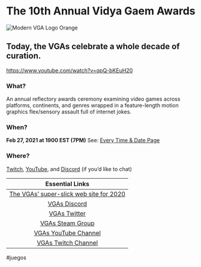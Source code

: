 # The 10th Annual Vidya Gaem Awards

![Modern VGA Logo Orange](https://i.snap.as/COqvh2ZZ.png)

## Today, the VGAs celebrate a whole decade of curation.

https://www.youtube.com/watch?v=qpQ-bKEuH20

### What?

An annual reflectory awards ceremony examining video games across platforms, continents, and genres wrapped in a feature-length motion graphics flex/sensory assault full of internet jokes.

### When?
**Feb 27, 2021 at 1900 EST (7PM)**
See: [Every Time & Date Page](https://www.timeanddate.com/worldclock/fixedtime.html?msg=2020+Vidya+Gaem+Awards&iso=2021-02-27T17:28:00&p1=179)

### Where?
[Twitch](https://twitch.tv/vidyagaemawards), [YouTube](https://youtube.com/c/VidyaGaemAwards), and [Discord](https://discord.com/invite/4e8JQB4) (if you’d like to chat)

|                       Essential Links                        |
| :----------------------------------------------------------: |
| [The VGAs’ super-slick web site for 2020](http://vidyagaemawards.com) |
|      [VGAs Discord](https://discord.com/invite/4e8JQB4)      |
|     [VGAs Twitter](https://twitter.com/vidyagaemawards)      |
| [VGAs Steam Group](https://steamcommunity.com/groups/thevidyagaemawards) |
| [VGAs YouTube Channel](https://youtube.com/c/VidyaGaemAwards) |
|   [VGAs Twitch Channel](https://twitch.tv/vidyagaemawards)   |

#juegos